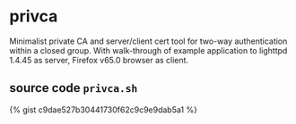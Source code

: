 # privca
Minimalist private CA and server/client cert tool for two-way authentication within a closed group. With walk-through of example application to lighttpd 1.4.45 as server, Firefox v65.0 browser as client.

## source code `privca.sh`

{% gist c9dae527b30441730f62c9c9e9dab5a1 %}

<script src="https://gist.github.com/craigphicks/c9dae527b30441730f62c9c9e9dab5a1.js"></script>

